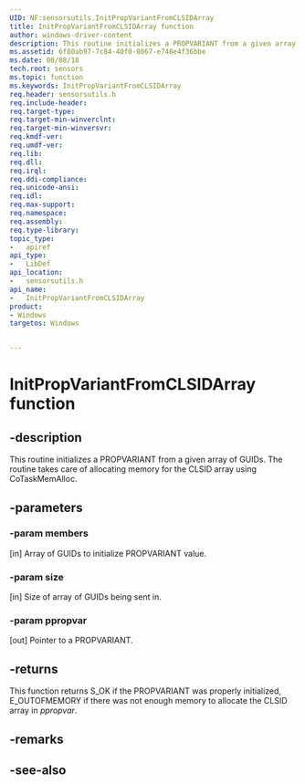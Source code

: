 ```yaml
---
UID: NF:sensorsutils.InitPropVariantFromCLSIDArray
title: InitPropVariantFromCLSIDArray function
author: windows-driver-content
description: This routine initializes a PROPVARIANT from a given array of GUIDs.
ms.assetid: 6f80ab97-7c84-40f0-8067-e748e4f36bbe
ms.date: 08/08/18
tech.root: sensors
ms.topic: function
ms.keywords: InitPropVariantFromCLSIDArray
req.header: sensorsutils.h
req.include-header:
req.target-type:
req.target-min-winverclnt:
req.target-min-winversvr:
req.kmdf-ver:
req.umdf-ver:
req.lib:
req.dll:
req.irql: 
req.ddi-compliance:
req.unicode-ansi:
req.idl:
req.max-support:
req.namespace:
req.assembly:
req.type-library: 
topic_type: 
-	apiref
api_type: 
-	LibDef
api_location: 
-	sensorsutils.h
api_name: 
-	InitPropVariantFromCLSIDArray
product:
- Windows
targetos: Windows


---
```


# InitPropVariantFromCLSIDArray function


## -description

This routine initializes a PROPVARIANT from a given array of GUIDs. The routine takes care of allocating memory for the CLSID array using CoTaskMemAlloc.


## -parameters

### -param members

[in] Array of GUIDs to initialize PROPVARIANT value.

### -param size

[in] Size of array of GUIDs being sent in.

### -param ppropvar

[out] Pointer to a PROPVARIANT.

## -returns

This function returns S_OK if the PROPVARIANT was properly initialized, E_OUTOFMEMORY if there was not enough memory to allocate the CLSID array in *ppropvar*.

## -remarks

## -see-also
